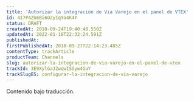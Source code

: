```yaml
---
title: 'Autorizar la integración de Via Varejo en el panel de VTEX'
id: 4I7P4ZG6Bi6O2yIqYo4K4Y
status: DRAFT
createdAt: 2018-09-24T19:40:48.550Z
updatedAt: 2022-01-18T22:32:24.591Z
publishedAt: 
firstPublishedAt: 2018-09-27T22:14:23.485Z
contentType: trackArticle
productTeam: Channels
slug: autorizar-la-integracion-de-via-varejo-en-el-panel-de-vtex
trackId: 3E9XylGaJ2wqwISGyw4GuY
trackSlugES: configurar-la-integracion-de-via-varejo
---
```


<div class="alert alert-warning" role="alert">Contenido bajo traducción.</div>
